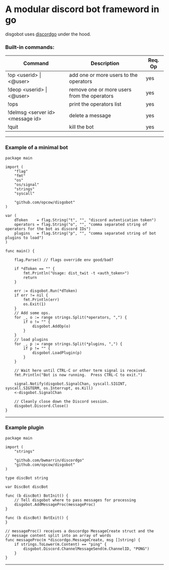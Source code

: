 # A modular discord  bot frameword in go

disgobot uses [discordgo](https://pkg.go.dev/github.com/bwmarrin/discordgo?tab=doc) under the hood.
### Built-in commands:
| Command  | Description  | Req. Op  |
|---|---|---|
| !op \<userid\> \| \<@user\> | add one or more users to the operators  | yes  |
| !deop \<userid\> \| \<@user\> | remove one or more users from the operators  | yes  |
| !ops | print the operators list | yes  |
| !delmsg \<server id\> \<message id\> | delete a message  | yes  |
| !quit  | kill the bot  | yes  |
---
### Example of a minimal bot
```
package main

import (
	"flag"
	"fmt"
	"os"
	"os/signal"
	"strings"
	"syscall"

	"github.com/opcow/disgobot"
)

var (
	dToken    = flag.String("t", "", "discord autentication token")
	operators = flag.String("o", "", "comma separated string of operators for the bot as discord IDs")
	plugins   = flag.String("p", "", "comma separated string of bot plugins to load")
)

func main() {

	flag.Parse() // flags override env good/bad?

	if *dToken == "" {
		fmt.Println("Usage: dist_twit -t <auth_token>")
		return
	}

	err := disgobot.Run(*dToken)
	if err != nil {
		fmt.Println(err)
		os.Exit(1)
	}
	// Add some ops.
	for _, o := range strings.Split(*operators, ",") {
		if o != "" {
			disgobot.AddOp(o)
		}
	}
	// load plugins
	for _, p := range strings.Split(*plugins, ",") {
		if p != "" {
			disgobot.LoadPlugin(p)
		}
	}

	// Wait here until CTRL-C or other term signal is received.
	fmt.Println("Bot is now running.  Press CTRL-C to exit.")

	signal.Notify(disgobot.SignalChan, syscall.SIGINT, syscall.SIGTERM, os.Interrupt, os.Kill)
	<-disgobot.SignalChan

	// Cleanly close down the Discord session.
	disgobot.Discord.Close()
}
```
---
### Example plugin
```
package main

import (
	"strings"

	"github.com/bwmarrin/discordgo"
	"github.com/opcow/disgobot"
)

type discBot string

var DiscBot discBot

func (b discBot) BotInit() {
	// Tell disgobot where to pass messages for processing
	disgobot.AddMessageProc(messageProc)
}

func (b discBot) BotExit() {
}

// messageProc() receives a doscordgo MessageCreate struct and the
// message content split into an array of words
func messageProc(m *discordgo.MessageCreate, msg []string) {
	if strings.ToLower(m.Content) == "ping" {
		disgobot.Discord.ChannelMessageSend(m.ChannelID, "PONG")
	}
}

```
---